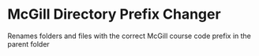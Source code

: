 # McGill Directory Prefix Changer
Renames folders and files with the correct McGill course code prefix in the parent folder


